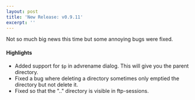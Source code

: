 ```yaml
---
layout: post
title: 'New Release: v0.9.11'
excerpt: ''
---
```


Not so much big news this time but some annoying bugs were fixed.

#### Highlights

* Added support for `$p` in advrename dialog. This will give you the parent directory.
* Fixed a bug where deleting a directory sometimes only emptied the directory but not delete it.
* Fixed so that the ".." directory is visible in ftp-sessions.

